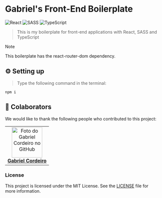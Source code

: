 # Gabriel's Front-End Boilerplate

![React](https://img.shields.io/badge/react-59D2F7?style=for-the-badge&logo=react&logoColor=white)
![SASS](https://img.shields.io/badge/SASS-CC6699?style=for-the-badge&logo=sass&logoColor=white)
![TypeScript](https://img.shields.io/badge/TypeScript-087ED1?style=for-the-badge&logo=typescript&logoColor=white)

> This is my boilerplate for front-end applications with React, SASS and TypeScript

> [!NOTE]
> This boilerplate has the react-router-dom dependency.

## ⚙️ Setting up

> Type the following command in the terminal:
```
npm i
```

## 🤝 Colaborators

We would like to thank the following people who contributed to this project:

<table>
  <tr>
    <td align="center">
      <a href="https://github.com/GabrielFRCordeiro" title="GitHub do Gabriel Cordeiro">
        <img src="https://avatars.githubusercontent.com/u/120519526?v=4" width="100px;" alt="Foto do Gabriel Cordeiro no GitHub"/><br>
        <b>Gabriel Cordeiro</b>
      </a>
    </td>
  </tr>
</table>

### License
This project is licensed under the MIT License. See the [LICENSE](LICENSE) file for more information.
